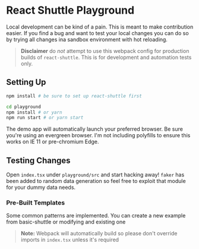 # React Shuttle Playground

Local development can be kind of a pain. This is meant to make contribution easier. If you find a bug and want to test your local changes you can do so by trying all changes ina sandbox environment with hot reloading.

> **Disclaimer** do _not_ attempt to use this webpack config for production builds of `react-shuttle`. This is for development and automation tests only.

## Setting Up
```bash
npm install # be sure to set up react-shuttle first

cd playground
npm install # or yarn
npm run start # or yarn start
```

The demo app will automatically launch your preferred browser. Be sure you're using an evergreen browser. I'm not including polyfills to ensure this works on IE 11 or pre-chromium Edge.

## Testing Changes
Open `index.tsx` under `playground/src` and start hacking away! `faker` has been added to random data generation so feel free to exploit that module for your dummy data needs.

### Pre-Built Templates
Some common patterns are implemented. You can create a new example from basic-shuttle or modifying and existing one

> **Note:** Webpack will automatically build so please don't override imports in `index.tsx` unless it's required
